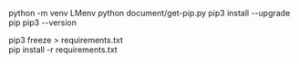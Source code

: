 
python -m venv LMenv
python document/get-pip.py
pip3 install --upgrade pip
pip3 --version

pip3 freeze > requirements.txt  
pip install -r requirements.txt

